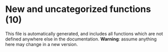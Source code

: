 # New and uncategorized functions (10)

This file is automatically generated, and includes all functions which are not defined anywhere else in the
documentation. **Warning**: assume anything here may change in a new version.

